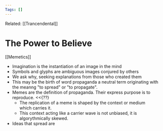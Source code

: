 ```yaml
---
Tags: []
---
```

Related: [[Trancendental]]
# The Power to Believe
[[Memetics]]
- Imagination is the instantiation of an image in the mind
- Symbols and glyphs are ambiguous images conjured by others
- We ask why, seeking explanations from those who created them
- This may be the birth of word propaganda a neutral term originating with the meanng "to spread" or "to propagate".
- Memes are the definition of propaganda. Their express purpose is to reproduce. <<{??}
	- The replication of a meme is shaped by the context or medium 		which carries it. 
	- This context acting like a carrier wave is not unbiased, it is algorythmically skewed. 
- Ideas that spread are 
